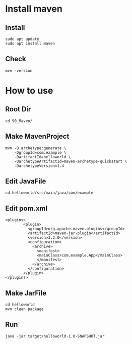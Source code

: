 # Install maven
## Install
```
sudo apt update
sudo apt install maven
```
## Check
```
mvn -version
```

# How to use
## Root Dir
```
cd 90_Maven/
```

## Make MavenProject
```
mvn -B archetype:generate \
    -DgroupId=com.example \
    -DartifactId=helloworld \
    -DarchetypeArtifactId=maven-archetype-quickstart \
    -DarchetypeVersion=1.4
```

## Edit JavaFile
```
cd helloworld/src/main/java/com/example
```

## Edit pom.xml
```
<plugins>
        <plugin>
          <groupId>org.apache.maven.plugins</groupId>
          <artifactId>maven-jar-plugin</artifactId>
          <version>3.2.0</version>
          <configuration>
            <archive>
              <manifest>
              <mainClass>com.example.App</mainClass>
              </manifest>
            </archive>
          </configuration>
        </plugin>
</plugins>
```

## Make JarFile
```
cd helloworld
mvn clean package
```

## Run
```
java -jar target/helloworld-1.0-SNAPSHOT.jar
```

